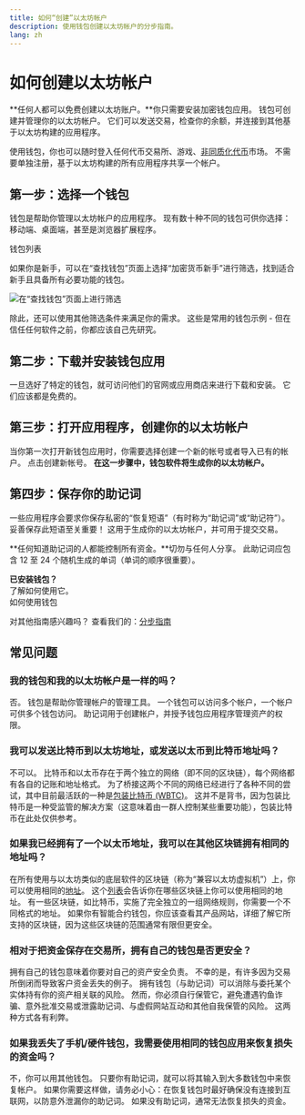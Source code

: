 ```yaml
---
title: 如何“创建”以太坊帐户
description: 使用钱包创建以太坊帐户的分步指南。
lang: zh
---
```


# 如何创建以太坊帐户

**任何人都可以免费创建以太坊账户。**你只需要安装加密钱包应用。 钱包可创建并管理你的以太坊帐户。 它们可以发送交易，检查你的余额，并连接到其他基于以太坊构建的应用程序。

使用钱包，你也可以随时登入任何代币交易所、游戏、[非同质化代币](/glossary/#nft)市场。 不需要单独注册，基于以太坊构建的所有应用程序共享一个帐户。

## 第一步：选择一个钱包

钱包是帮助你管理以太坊帐户的应用程序。 现有数十种不同的钱包可供你选择：移动端、桌面端，甚至是浏览器扩展程序。


<ButtonLink href="/wallets/find-wallet/">
  钱包列表
</ButtonLink>

如果你是新手，可以在“查找钱包”页面上选择“加密货币新手”进行筛选，找到适合新手且具备所有必要功能的钱包。

![在“查找钱包”页面上进行筛选](./wallet-box.png)

除此，还可以使用其他筛选条件来满足你的需求。 这些是常用的钱包示例 - 但在信任任何软件之前，你都应该自己先研究。

## 第二步：下载并安装钱包应用

一旦选好了特定的钱包，就可访问他们的官网或应用商店来进行下载和安装。 它们应该都是免费的。

## 第三步：打开应用程序，创建你的以太坊帐户

当你第一次打开新钱包应用时，你需要选择创建一个新的帐号或者导入已有的帐户。 点击创建新帐号。 **在这一步骤中，钱包软件将生成你的以太坊帐户。**

## 第四步：保存你的助记词

一些应用程序会要求你保存私密的“恢复短语”（有时称为“助记词”或“助记符”）。 妥善保存此短语至关重要！ 这用于生成你的以太坊帐户，并可用于提交交易。

**任何知道助记词的人都能控制所有资金。**切勿与任何人分享。 此助记词应包含 12 至 24 个随机生成的单词（单词的顺序很重要）。

<div>
<Alert variant="update">
<AlertEmoji text=":eyes:"/>
<AlertContent className="flex-row justify-between items-center">
  <div><b>已安装钱包？</b><br/>了解如何使用它。</div>
  <ButtonLink href="/guides/how-to-use-a-wallet">
    如何使用钱包
  </ButtonLink>
 </AlertContent>
</Alert>
</div>

对其他指南感兴趣吗？ 查看我们的：[分步指南](/guides/)

## 常见问题

### 我的钱包和我的以太坊帐户是一样的吗？

否。 钱包是帮助你管理帐户的管理工具。 一个钱包可以访问多个帐户，一个帐户可供多个钱包访问。 助记词用于创建帐户，并授予钱包应用程序管理资产的权限。

### 我可以发送比特币到以太坊地址，或发送以太币到比特币地址吗？

不可以。 比特币和以太币存在于两个独立的网络（即不同的区块链），每个网络都有各自的记账和地址格式。 为了桥接这两个不同的网络已经进行了各种不同的尝试，其中目前最活跃的一种是[包装比特币 (WBTC)](https://www.bitcoin.com/get-started/what-is-wbtc/)。 这并不是背书，因为包装比特币是一种受监管的解决方案（这意味着由一群人控制某些重要功能），包装比特币在此处仅供参考。

### 如果我已经拥有了一个以太币地址，我可以在其他区块链拥有相同的地址吗？

在所有使用与以太坊类似的底层软件的区块链（称为“兼容以太坊虚拟机”）上，你可以使用相同的[地址](/glossary/#address)。 这个[列表](https://chainlist.org/)会告诉你在哪些区块链上你可以使用相同的地址。 有一些区块链，如比特币，实施了完全独立的一组网络规则，你需要一个不同格式的地址。 如果你有智能合约钱包，你应该查看其产品网站，详细了解它所支持的区块链，因为这些区块链的范围通常有限但更安全。

### 相对于把资金保存在交易所，拥有自己的钱包是否更安全？

拥有自己的钱包意味着你要对自己的资产安全负责。 不幸的是，有许多因为交易所倒闭而导致客户资金丢失的例子。 拥有钱包（与助记词）可以消除与委托某个实体持有你的资产相关联的风险。 然而，你必须自行保管它，避免遭遇钓鱼诈骗、意外批准交易或泄露助记词、与虚假网站互动和其他自我保管的风险。 这两种方式各有利弊。

### 如果我丢失了手机/硬件钱包，我需要使用相同的钱包应用来恢复损失的资金吗？

不，你可以用其他钱包。 只要你有助记词，就可以将其输入到大多数钱包中来恢复帐户。 如果你需要这样做，请务必小心：在恢复钱包时最好确保没有连接到互联网，以防意外泄漏你的助记词。 如果没有助记词，通常无法恢复损失的资金。
